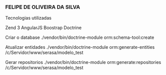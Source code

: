 
### FELIPE DE OLIVEIRA DA SILVA ###

Tecnologias utilizadas

Zend 3
AngularJS
Boostrap
Doctrine

Criar o database
./vendor/bin/doctrine-module orm:schema-tool:create

Atualizar entidades
./vendor/bin/doctrine-module orm:generate-entities /c/Servidor/www/serasa/modelo_test

Gerar repositorios
./vendor/bin/doctrine-module  orm:generate:repositories /c/Servidor/www/serasa/modelo_test